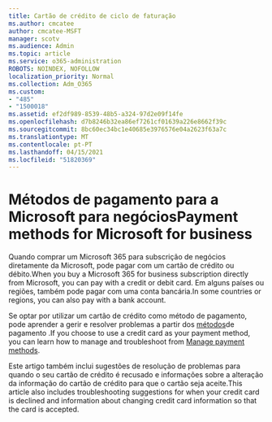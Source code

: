```yaml
---
title: Cartão de crédito de ciclo de faturação
ms.author: cmcatee
author: cmcatee-MSFT
manager: scotv
ms.audience: Admin
ms.topic: article
ms.service: o365-administration
ROBOTS: NOINDEX, NOFOLLOW
localization_priority: Normal
ms.collection: Adm_O365
ms.custom:
- "485"
- "1500018"
ms.assetid: ef2df989-8539-48b5-a324-97d2e09f14fe
ms.openlocfilehash: d7b8246b32ea86ef7261cf01639a226e8662f39c
ms.sourcegitcommit: 8bc60ec34bc1e40685e3976576e04a2623f63a7c
ms.translationtype: MT
ms.contentlocale: pt-PT
ms.lasthandoff: 04/15/2021
ms.locfileid: "51820369"
---
```

# <a name="payment-methods-for-microsoft-for-business"></a><span data-ttu-id="6be62-102">Métodos de pagamento para a Microsoft para negócios</span><span class="sxs-lookup"><span data-stu-id="6be62-102">Payment methods for Microsoft for business</span></span>

<span data-ttu-id="6be62-103">Quando comprar um Microsoft 365 para subscrição de negócios diretamente da Microsoft, pode pagar com um cartão de crédito ou débito.</span><span class="sxs-lookup"><span data-stu-id="6be62-103">When you buy a Microsoft 365 for business subscription directly from Microsoft, you can pay with a credit or debit card.</span></span> <span data-ttu-id="6be62-104">Em alguns países ou regiões, também pode pagar com uma conta bancária.</span><span class="sxs-lookup"><span data-stu-id="6be62-104">In some countries or regions, you can also pay with a bank account.</span></span>
  
<span data-ttu-id="6be62-105">Se optar por utilizar um cartão de crédito como método de pagamento, pode aprender a gerir e resolver problemas a partir dos [métodos](https://docs.microsoft.com/microsoft-365/commerce/billing-and-payments/manage-payment-methods)de pagamento .</span><span class="sxs-lookup"><span data-stu-id="6be62-105">If you choose to use a credit card as your payment method, you can learn how to manage and troubleshoot from [Manage payment methods](https://docs.microsoft.com/microsoft-365/commerce/billing-and-payments/manage-payment-methods).</span></span>
  
<span data-ttu-id="6be62-106">Este artigo também inclui sugestões de resolução de problemas para quando o seu cartão de crédito é recusado e informações sobre a alteração da informação do cartão de crédito para que o cartão seja aceite.</span><span class="sxs-lookup"><span data-stu-id="6be62-106">This article also includes troubleshooting suggestions for when your credit card is declined and information about changing credit card information so that the card is accepted.</span></span>